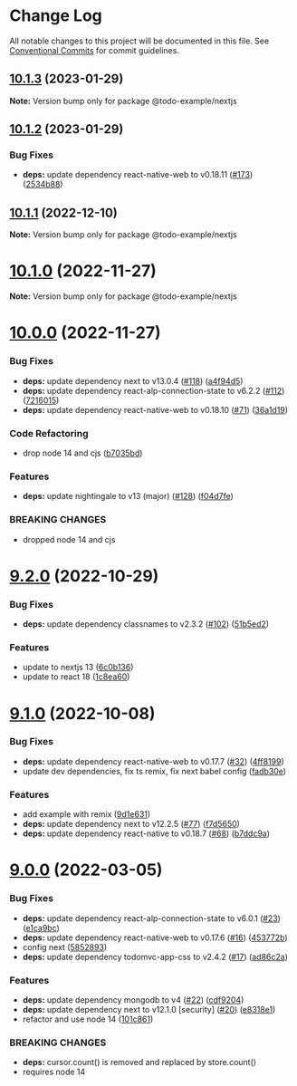 # Change Log

All notable changes to this project will be documented in this file.
See [Conventional Commits](https://conventionalcommits.org) for commit guidelines.

## [10.1.3](https://github.com/liwijs/liwi/compare/v10.1.2...v10.1.3) (2023-01-29)

**Note:** Version bump only for package @todo-example/nextjs





## [10.1.2](https://github.com/liwijs/liwi/compare/v10.1.1...v10.1.2) (2023-01-29)


### Bug Fixes

* **deps:** update dependency react-native-web to v0.18.11 ([#173](https://github.com/liwijs/liwi/issues/173)) ([2534b88](https://github.com/liwijs/liwi/commit/2534b881ba270784c794c456ac959f23c72b6110))





## [10.1.1](https://github.com/liwijs/liwi/compare/v10.1.0...v10.1.1) (2022-12-10)

**Note:** Version bump only for package @todo-example/nextjs





# [10.1.0](https://github.com/liwijs/liwi/compare/v10.0.0...v10.1.0) (2022-11-27)

**Note:** Version bump only for package @todo-example/nextjs





# [10.0.0](https://github.com/liwijs/liwi/compare/v9.2.0...v10.0.0) (2022-11-27)


### Bug Fixes

* **deps:** update dependency next to v13.0.4 ([#118](https://github.com/liwijs/liwi/issues/118)) ([a4f94d5](https://github.com/liwijs/liwi/commit/a4f94d56a7a2a4eb7d69bed332a7d6122654c7a0))
* **deps:** update dependency react-alp-connection-state to v6.2.2 ([#112](https://github.com/liwijs/liwi/issues/112)) ([7216015](https://github.com/liwijs/liwi/commit/7216015341febb823ec2eea2edfc57ee4d595996))
* **deps:** update dependency react-native-web to v0.18.10 ([#71](https://github.com/liwijs/liwi/issues/71)) ([36a1d19](https://github.com/liwijs/liwi/commit/36a1d19bf7ec154fcfc24d64c272ed83f64c8645))


### Code Refactoring

* drop node 14 and cjs ([b7035bd](https://github.com/liwijs/liwi/commit/b7035bd2289982ef56d3e560f4f3f308e90a555e))


### Features

* **deps:** update nightingale to v13 (major) ([#128](https://github.com/liwijs/liwi/issues/128)) ([f04d7fe](https://github.com/liwijs/liwi/commit/f04d7fe2deba3f20733ff945a35c61098139d8a9))


### BREAKING CHANGES

* dropped node 14 and cjs





# [9.2.0](https://github.com/liwijs/liwi/compare/v9.1.0...v9.2.0) (2022-10-29)


### Bug Fixes

* **deps:** update dependency classnames to v2.3.2 ([#102](https://github.com/liwijs/liwi/issues/102)) ([51b5ed2](https://github.com/liwijs/liwi/commit/51b5ed27d027789eeaf4db3e1957096f8d66fda4))


### Features

* update to nextjs 13 ([6c0b136](https://github.com/liwijs/liwi/commit/6c0b136090645f6c66a94305cd86c6f3bcfe3849))
* update to react 18 ([1c8ea60](https://github.com/liwijs/liwi/commit/1c8ea60004d01fee8ca784f1e10213ff69835015))





# [9.1.0](https://github.com/liwijs/liwi/compare/v9.0.0...v9.1.0) (2022-10-08)


### Bug Fixes

* **deps:** update dependency react-native-web to v0.17.7 ([#32](https://github.com/liwijs/liwi/issues/32)) ([4ff8199](https://github.com/liwijs/liwi/commit/4ff81994b5c3462e376382a9aea8e1d86463a382))
* update dev dependencies, fix ts remix, fix next babel config ([fadb30e](https://github.com/liwijs/liwi/commit/fadb30e9620fbbcb99cfbc6a7db78d9ef2dad5e2))


### Features

* add example with remix ([9d1e631](https://github.com/liwijs/liwi/commit/9d1e631f4bc178258f3d888eb0c673e41f1e98ef))
* **deps:** update dependency next to v12.2.5 ([#77](https://github.com/liwijs/liwi/issues/77)) ([f7d5650](https://github.com/liwijs/liwi/commit/f7d5650317bbbb010638e42777d0924f34914c36))
* **deps:** update dependency react-native to v0.18.7 ([#68](https://github.com/liwijs/liwi/issues/68)) ([b7ddc9a](https://github.com/liwijs/liwi/commit/b7ddc9a60a5a09cc2ba77950842c0bfd4348cdb8))





# [9.0.0](https://github.com/liwijs/liwi/compare/v8.3.1...v9.0.0) (2022-03-05)


### Bug Fixes

* **deps:** update dependency react-alp-connection-state to v6.0.1 ([#23](https://github.com/liwijs/liwi/issues/23)) ([e1ca9bc](https://github.com/liwijs/liwi/commit/e1ca9bc62db60cd29d584b17f61e6718f53cd43d))
* **deps:** update dependency react-native-web to v0.17.6 ([#16](https://github.com/liwijs/liwi/issues/16)) ([453772b](https://github.com/liwijs/liwi/commit/453772bd4ab26c1e7f110b68eb200fc52f8ff458))
* config next ([5852893](https://github.com/liwijs/liwi/commit/5852893bfa1d5d63605daf23abcc5a2c8cb92cb1))
* **deps:** update dependency todomvc-app-css to v2.4.2 ([#17](https://github.com/liwijs/liwi/issues/17)) ([ad86c2a](https://github.com/liwijs/liwi/commit/ad86c2a43f64031ffd1a443286090eb3b86d722b))


### Features

* **deps:** update dependency mongodb to v4 ([#22](https://github.com/liwijs/liwi/issues/22)) ([cdf9204](https://github.com/liwijs/liwi/commit/cdf920461156e5dd6dceaf5bf26b24c206385634))
* **deps:** update dependency next to v12.1.0 [security] ([#20](https://github.com/liwijs/liwi/issues/20)) ([e8318e1](https://github.com/liwijs/liwi/commit/e8318e10589d03de641e29d924edeff116e9d21f))
* refactor and use node 14 ([101c861](https://github.com/liwijs/liwi/commit/101c861063420fc5a83ff5a45322b9529962dcc2))


### BREAKING CHANGES

* **deps:** cursor.count() is removed and replaced by store.count() 
* requires node 14
